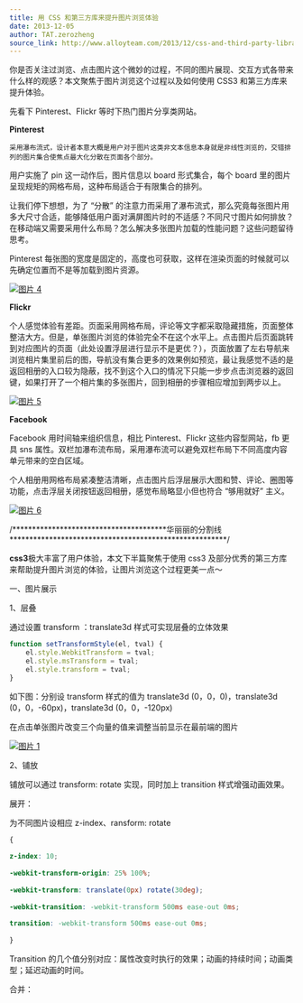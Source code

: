 ```yaml
---
title: 用 CSS 和第三方库来提升图片浏览体验
date: 2013-12-05
author: TAT.zerozheng
source_link: http://www.alloyteam.com/2013/12/css-and-third-party-libraries-used-to-improve-image-browsing-experience/
---
```


<!-- {% raw %} - for jekyll -->

你是否关注过浏览、点击图片这个微妙的过程，不同的图片展现、交互方式各带来什么样的观感？本文聚焦于图片浏览这个过程以及如何使用 CSS3 和第三方库来提升体验。

先看下 Pinterest、Flickr 等时下热门图片分享类网站。

**Pinterest**

    采用瀑布流式，设计者本意大概是用户对于图片这类非文本信息本身就是非线性浏览的，交错排列的图片集合使焦点最大化分散在页面各个部分。

用户实施了 pin 这一动作后，图片信息以 board 形式集合，每个 board 里的图片呈现规矩的网格布局，这种布局适合于有限集合的排列。

让我们停下想想，为了 “分散” 的注意力而采用了瀑布流式，那么究竟每张图片用多大尺寸合适，能够降低用户面对满屏图片时的不适感？不同尺寸图片如何排放？在移动端又需要采用什么布局？怎么解决多张图片加载的性能问题？这些问题留待思考。

Pinterest 每张图的宽度是固定的，高度也可获取，这样在渲染页面的时候就可以先确定位置而不是等加载到图片资源。

[![图片 4](http://www.alloyteam.com/wp-content/uploads/2013/12/图片4.png)](http://www.alloyteam.com/wp-content/uploads/2013/12/图片4.png)

**Flickr**  

个人感觉体验有差距。页面采用网格布局，评论等文字都采取隐藏措施，页面整体整洁大方。但是，单张图片浏览的体验完全不在这个水平上。点击图片后页面跳转到对应图片的页面（此处设置浮层进行显示不是更优？），页面放置了左右导航来浏览相片集里前后的图，导航没有集合更多的效果例如预览，最让我感觉不适的是返回相册的入口较为隐蔽，找不到这个入口的情况下只能一步步点击浏览器的返回键，如果打开了一个相片集的多张图片，回到相册的步骤相应增加到两步以上。

[![图片 5](http://www.alloyteam.com/wp-content/uploads/2013/12/图片5.png)](http://www.alloyteam.com/wp-content/uploads/2013/12/图片5.png)

**Facebook**

Facebook 用时间轴来组织信息，相比 Pinterest、Flickr 这些内容型网站，fb 更具 sns 属性。双栏加瀑布流布局，采用瀑布流可以避免双栏布局下不同高度内容单元带来的空白区域。

个人相册用网格布局紧凑整洁清晰，点击图片后浮层展示大图和赞、评论、圈图等功能，点击浮层关闭按钮返回相册，感觉布局略显小但也符合 “够用就好” 主义。

[![图片 6](http://www.alloyteam.com/wp-content/uploads/2013/12/图片6.png)](http://www.alloyteam.com/wp-content/uploads/2013/12/图片6.png)

/\*\*\*\*\*\*\*\*\*\*\*\*\*\*\*\*\*\*\*\*\*\*\*\*\*\*\*\*\*\*\*\*\*\*\*\*\*\*\*华丽丽的分割线\*\*\*\*\*\*\*\*\*\*\*\*\*\*\*\*\*\*\*\*\*\*\*\*\*\*\*\*\*\*\*\*\*\*\*\*\*\*\*\*\*\*\*\*\*\*\*\*\*\*\*\*\*\*\*/

**css3**极大丰富了用户体验，本文下半篇聚焦于使用 css3 及部分优秀的第三方库来帮助提升图片浏览的体验，让图片浏览这个过程更美一点～

一、图片展示

1、层叠

通过设置 transform ：translate3d 样式可实现层叠的立体效果

```javascript
function setTransformStyle(el, tval) {
    el.style.WebkitTransform = tval;
    el.style.msTransform = tval;
    el.style.transform = tval;
}
```

如下图：分别设 transform 样式的值为 translate3d (0，0，0)，translate3d (0，0，-60px)，translate3d (0，0，-120px)

在点击单张图片改变三个向量的值来调整当前显示在最前端的图片

[![图片 1](http://www.alloyteam.com/wp-content/uploads/2013/12/图片1.png)](http://www.alloyteam.com/wp-content/uploads/2013/12/图片1.png)

2、铺放

铺放可以通过 transform: rotate 实现，同时加上 transition 样式增强动画效果。

展开：

为不同图片设相应 z-index、ransform: rotate

```css
{
 
z-index: 10;
 
-webkit-transform-origin: 25% 100%;
 
-webkit-transform: translate(0px) rotate(30deg);
 
-webkit-transition: -webkit-transform 500ms ease-out 0ms;
 
transition: -webkit-transform 500ms ease-out 0ms;
 
}
```

Transition 的几个值分别对应：属性改变时执行的效果；动画的持续时间；动画类型；延迟动画的时间。

合并：


<!-- {% endraw %} - for jekyll -->